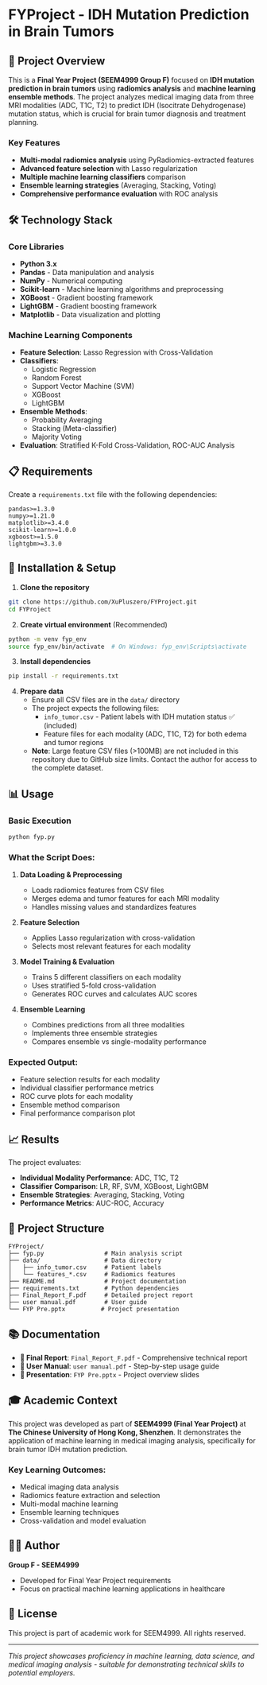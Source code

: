 # FYProject - IDH Mutation Prediction in Brain Tumors

## 🎯 Project Overview

This is a **Final Year Project (SEEM4999 Group F)** focused on **IDH mutation prediction in brain tumors** using **radiomics analysis** and **machine learning ensemble methods**. The project analyzes medical imaging data from three MRI modalities (ADC, T1C, T2) to predict IDH (Isocitrate Dehydrogenase) mutation status, which is crucial for brain tumor diagnosis and treatment planning.

### Key Features
- **Multi-modal radiomics analysis** using PyRadiomics-extracted features
- **Advanced feature selection** with Lasso regularization
- **Multiple machine learning classifiers** comparison
- **Ensemble learning strategies** (Averaging, Stacking, Voting)
- **Comprehensive performance evaluation** with ROC analysis

## 🛠️ Technology Stack

### Core Libraries
- **Python 3.x**
- **Pandas** - Data manipulation and analysis
- **NumPy** - Numerical computing
- **Scikit-learn** - Machine learning algorithms and preprocessing
- **XGBoost** - Gradient boosting framework
- **LightGBM** - Gradient boosting framework
- **Matplotlib** - Data visualization and plotting

### Machine Learning Components
- **Feature Selection**: Lasso Regression with Cross-Validation
- **Classifiers**: 
  - Logistic Regression
  - Random Forest
  - Support Vector Machine (SVM)
  - XGBoost
  - LightGBM
- **Ensemble Methods**:
  - Probability Averaging
  - Stacking (Meta-classifier)
  - Majority Voting
- **Evaluation**: Stratified K-Fold Cross-Validation, ROC-AUC Analysis

## 📋 Requirements

Create a `requirements.txt` file with the following dependencies:

```
pandas>=1.3.0
numpy>=1.21.0
matplotlib>=3.4.0
scikit-learn>=1.0.0
xgboost>=1.5.0
lightgbm>=3.3.0
```

## 🚀 Installation & Setup

1. **Clone the repository**
```bash
git clone https://github.com/XuPluszero/FYProject.git
cd FYProject
```

2. **Create virtual environment** (Recommended)
```bash
python -m venv fyp_env
source fyp_env/bin/activate  # On Windows: fyp_env\Scripts\activate
```

3. **Install dependencies**
```bash
pip install -r requirements.txt
```

4. **Prepare data**
   - Ensure all CSV files are in the `data/` directory
   - The project expects the following files:
     - `info_tumor.csv` - Patient labels with IDH mutation status ✅ (included)
     - Feature files for each modality (ADC, T1C, T2) for both edema and tumor regions
   - **Note**: Large feature CSV files (>100MB) are not included in this repository due to GitHub size limits. Contact the author for access to the complete dataset.

## 📊 Usage

### Basic Execution
```bash
python fyp.py
```

### What the Script Does:

1. **Data Loading & Preprocessing**
   - Loads radiomics features from CSV files
   - Merges edema and tumor features for each MRI modality
   - Handles missing values and standardizes features

2. **Feature Selection**
   - Applies Lasso regularization with cross-validation
   - Selects most relevant features for each modality

3. **Model Training & Evaluation**
   - Trains 5 different classifiers on each modality
   - Uses stratified 5-fold cross-validation
   - Generates ROC curves and calculates AUC scores

4. **Ensemble Learning**
   - Combines predictions from all three modalities
   - Implements three ensemble strategies
   - Compares ensemble vs single-modality performance

### Expected Output:
- Feature selection results for each modality
- Individual classifier performance metrics
- ROC curve plots for each modality
- Ensemble method comparison
- Final performance comparison plot

## 📈 Results

The project evaluates:
- **Individual Modality Performance**: ADC, T1C, T2
- **Classifier Comparison**: LR, RF, SVM, XGBoost, LightGBM
- **Ensemble Strategies**: Averaging, Stacking, Voting
- **Performance Metrics**: AUC-ROC, Accuracy

## 📁 Project Structure

```
FYProject/
├── fyp.py                 # Main analysis script
├── data/                  # Data directory
│   ├── info_tumor.csv     # Patient labels
│   └── features_*.csv     # Radiomics features
├── README.md              # Project documentation
├── requirements.txt       # Python dependencies
├── Final_Report_F.pdf     # Detailed project report
├── user manual.pdf        # User guide
└── FYP Pre.pptx          # Project presentation
```

## 📚 Documentation

- **📄 Final Report**: `Final_Report_F.pdf` - Comprehensive technical report
- **📖 User Manual**: `user manual.pdf` - Step-by-step usage guide
- **🎯 Presentation**: `FYP Pre.pptx` - Project overview slides

## 🎓 Academic Context

This project was developed as part of **SEEM4999 (Final Year Project)** at **The Chinese University of Hong Kong, Shenzhen**. It demonstrates the application of machine learning in medical imaging analysis, specifically for brain tumor IDH mutation prediction.

### Key Learning Outcomes:
- Medical imaging data analysis
- Radiomics feature extraction and selection
- Multi-modal machine learning
- Ensemble learning techniques
- Cross-validation and model evaluation

## 👨‍💻 Author

**Group F - SEEM4999**
- Developed for Final Year Project requirements
- Focus on practical machine learning applications in healthcare

## 📄 License

This project is part of academic work for SEEM4999. All rights reserved.

---

*This project showcases proficiency in machine learning, data science, and medical imaging analysis - suitable for demonstrating technical skills to potential employers.* 